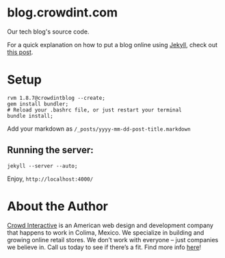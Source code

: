 # blog.crowdint.com
Our tech blog's source code.

For a quick explanation on how to put a blog online using [Jekyll](http://wiki.github.com/mojombo/jekyll/), 
check out [this post](http://blog.crowdint.com/2010/08/02/instant-blog-using-jekyll-and-heroku.html).

# Setup
    rvm 1.8.7@crowdintblog --create;
    gem install bundler;
    # Reload your .bashrc file, or just restart your terminal
    bundle install;

Add your markdown as `/_posts/yyyy-mm-dd-post-title.markdown`

## Running the server:
    jekyll --server --auto;

Enjoy, `http://localhost:4000/`

# About the Author

[Crowd Interactive](http://www.crowdint.com) is an American web design and development company that happens to work in Colima, Mexico. 
We specialize in building and growing online retail stores. We don’t work with everyone – just companies we believe in. Call us today to see if there’s a fit.
Find more info [here](http://www.crowdint.com)!
